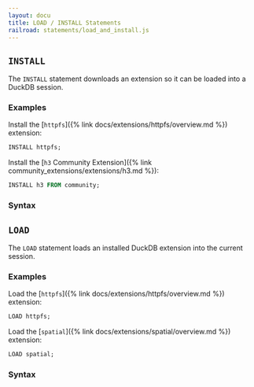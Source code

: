 ```yaml
---
layout: docu
title: LOAD / INSTALL Statements
railroad: statements/load_and_install.js
---
```


## `INSTALL`

The `INSTALL` statement downloads an extension so it can be loaded into a DuckDB session.

### Examples

Install the [`httpfs`]({% link docs/extensions/httpfs/overview.md %}) extension:

```sql
INSTALL httpfs;
```

Install the [`h3` Community Extension]({% link community_extensions/extensions/h3.md %}):

```sql
INSTALL h3 FROM community;
```

### Syntax

<div id="rrdiagram2"></div>

## `LOAD`

The `LOAD` statement loads an installed DuckDB extension into the current session.

### Examples

Load the [`httpfs`]({% link docs/extensions/httpfs/overview.md %}) extension:

```sql
LOAD httpfs;
```

Load the [`spatial`]({% link docs/extensions/spatial/overview.md %}) extension:

```sql
LOAD spatial;
```

### Syntax

<div id="rrdiagram1"></div>
